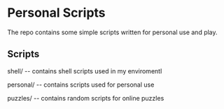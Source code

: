 # Personal Scripts
The repo contains some simple scripts written for personal use and play.

## Scripts
shell/ -- contains shell scripts used in my enviromentl

personal/ -- contains scripts used for personal use

puzzles/ -- contains random scripts for online puzzles
